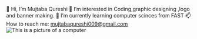 👋 Hi, I’m Mujtaba Qureshi
👀 I’m interested in Coding,graphic designing ,logo and banner making.
🌱 I’m currently learning computer scinces from FAST
📫 How to reach me: mujtabaqureshi009@gmail.com
![This is a picture of a computer](https://www.shutterstock.com/image-vector/man-sitting-on-big-laptop-600nw-753972046.jpg)

